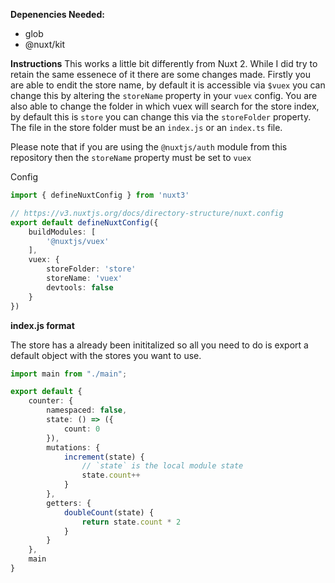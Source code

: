**Depenencies Needed:**
- glob
- @nuxt/kit

**Instructions**
This works a little bit differently from Nuxt 2. While I did try to retain the same essenece of it there are some changes made. Firstly you are able to endit the store name, by default it is accessible via `$vuex` you can change this by altering the `storeName` property in your `vuex` config. You are also able to change the folder in which vuex will search for the store index, by default this is `store` you can change this via the `storeFolder` property. The file in the store folder must be an `index.js` or an `index.ts` file.

Please note that if you are using the `@nuxtjs/auth` module from this repository then the `storeName` property must be set to `vuex`

Config

```ts
import { defineNuxtConfig } from 'nuxt3'

// https://v3.nuxtjs.org/docs/directory-structure/nuxt.config
export default defineNuxtConfig({
    buildModules: [
        '@nuxtjs/vuex'
    ],
    vuex: {
        storeFolder: 'store'
        storeName: 'vuex'
        devtools: false
    }
})
```

**index.js format**

The store has a already been inititalized so all you need to do is export a default object with the stores you want to use.

```ts
import main from "./main";

export default {
    counter: {
        namespaced: false,
        state: () => ({
            count: 0
        }),
        mutations: {
            increment(state) {
                // `state` is the local module state
                state.count++
            }
        },
        getters: {
            doubleCount(state) {
                return state.count * 2
            }
        }
    },
    main
}
```
